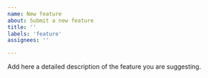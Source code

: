 ```yaml
---
name: New feature
about: Submit a new feature
title: ''
labels: 'feature'
assignees: ''

---
```


Add here a detailed description of the feature you are suggesting.
